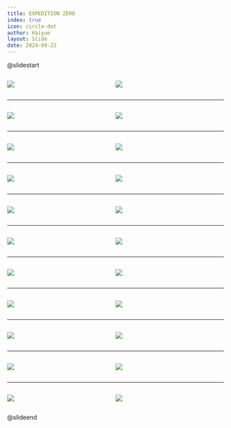 ```yaml
---
title: EXPEDITION ZERO
index: true
icon: circle-dot
author: Haiyue
layout: Slide
date: 2024-09-22
---
```

 
@slidestart

<div style="display:flex">
<div style="flex:1">

![](https://raw.githubusercontent.com/yclord/reading/refs/heads/master/english/Level-R/EXPEDITION%20ZERO/001.webp)
</div>
<div style="flex:1">

![](https://raw.githubusercontent.com/yclord/reading/refs/heads/master/english/Level-R/EXPEDITION%20ZERO/002.webp)
</div>
</div>

---

<div style="display:flex">
<div style="flex:1">

![](https://raw.githubusercontent.com/yclord/reading/refs/heads/master/english/Level-R/EXPEDITION%20ZERO/003.webp)
</div>
<div style="flex:1">

![](https://raw.githubusercontent.com/yclord/reading/refs/heads/master/english/Level-R/EXPEDITION%20ZERO/004.webp)
</div>
</div>

---

<div style="display:flex">
<div style="flex:1">

![](https://raw.githubusercontent.com/yclord/reading/refs/heads/master/english/Level-R/EXPEDITION%20ZERO/005.webp)
</div>
<div style="flex:1">

![](https://raw.githubusercontent.com/yclord/reading/refs/heads/master/english/Level-R/EXPEDITION%20ZERO/006.webp)
</div>
</div>

---

<div style="display:flex">
<div style="flex:1">

![](https://raw.githubusercontent.com/yclord/reading/refs/heads/master/english/Level-R/EXPEDITION%20ZERO/007.webp)
</div>
<div style="flex:1">

![](https://raw.githubusercontent.com/yclord/reading/refs/heads/master/english/Level-R/EXPEDITION%20ZERO/008.webp)
</div>
</div>

---

<div style="display:flex">
<div style="flex:1">

![](https://raw.githubusercontent.com/yclord/reading/refs/heads/master/english/Level-R/EXPEDITION%20ZERO/009.webp)
</div>
<div style="flex:1">

![](https://raw.githubusercontent.com/yclord/reading/refs/heads/master/english/Level-R/EXPEDITION%20ZERO/010.webp)
</div>
</div>

---

<div style="display:flex">
<div style="flex:1">

![](https://raw.githubusercontent.com/yclord/reading/refs/heads/master/english/Level-R/EXPEDITION%20ZERO/011.webp)
</div>
<div style="flex:1">

![](https://raw.githubusercontent.com/yclord/reading/refs/heads/master/english/Level-R/EXPEDITION%20ZERO/012.webp)
</div>
</div>

---

<div style="display:flex">
<div style="flex:1">

![](https://raw.githubusercontent.com/yclord/reading/refs/heads/master/english/Level-R/EXPEDITION%20ZERO/013.webp)
</div>
<div style="flex:1">

![](https://raw.githubusercontent.com/yclord/reading/refs/heads/master/english/Level-R/EXPEDITION%20ZERO/014.webp)
</div>
</div>

---

<div style="display:flex">
<div style="flex:1">

![](https://raw.githubusercontent.com/yclord/reading/refs/heads/master/english/Level-R/EXPEDITION%20ZERO/015.webp)
</div>
<div style="flex:1">

![](https://raw.githubusercontent.com/yclord/reading/refs/heads/master/english/Level-R/EXPEDITION%20ZERO/016.webp)
</div>
</div>

---

<div style="display:flex">
<div style="flex:1">

![](https://raw.githubusercontent.com/yclord/reading/refs/heads/master/english/Level-R/EXPEDITION%20ZERO/017.webp)
</div>
<div style="flex:1">

![](https://raw.githubusercontent.com/yclord/reading/refs/heads/master/english/Level-R/EXPEDITION%20ZERO/018.webp)
</div>
</div>

---

<div style="display:flex">
<div style="flex:1">

![](https://raw.githubusercontent.com/yclord/reading/refs/heads/master/english/Level-R/EXPEDITION%20ZERO/019.webp)
</div>
<div style="flex:1">

![](https://raw.githubusercontent.com/yclord/reading/refs/heads/master/english/Level-R/EXPEDITION%20ZERO/020.webp)
</div>
</div>

---

<div style="display:flex">
<div style="flex:1">

![](https://raw.githubusercontent.com/yclord/reading/refs/heads/master/english/Level-R/EXPEDITION%20ZERO/021.webp)
</div>
<div style="flex:1">

![](https://raw.githubusercontent.com/yclord/reading/refs/heads/master/english/Level-R/EXPEDITION%20ZERO/022.webp)
</div>
</div>

@slideend